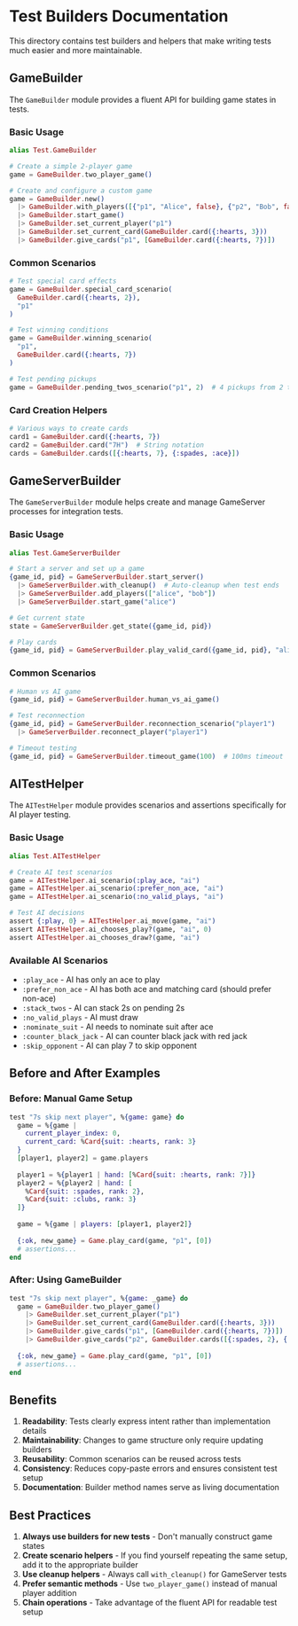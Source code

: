 # Test Builders Documentation

This directory contains test builders and helpers that make writing tests much easier and more maintainable.

## GameBuilder

The `GameBuilder` module provides a fluent API for building game states in tests.

### Basic Usage

```elixir
alias Test.GameBuilder

# Create a simple 2-player game
game = GameBuilder.two_player_game()

# Create and configure a custom game
game = GameBuilder.new()
  |> GameBuilder.with_players([{"p1", "Alice", false}, {"p2", "Bob", false}])
  |> GameBuilder.start_game()
  |> GameBuilder.set_current_player("p1")
  |> GameBuilder.set_current_card(GameBuilder.card({:hearts, 3}))
  |> GameBuilder.give_cards("p1", [GameBuilder.card({:hearts, 7})])
```

### Common Scenarios

```elixir
# Test special card effects
game = GameBuilder.special_card_scenario(
  GameBuilder.card({:hearts, 2}), 
  "p1"
)

# Test winning conditions
game = GameBuilder.winning_scenario(
  "p1", 
  GameBuilder.card({:hearts, 7})
)

# Test pending pickups
game = GameBuilder.pending_twos_scenario("p1", 2)  # 4 pickups from 2 twos
```

### Card Creation Helpers

```elixir
# Various ways to create cards
card1 = GameBuilder.card({:hearts, 7})
card2 = GameBuilder.card("7H")  # String notation
cards = GameBuilder.cards([{:hearts, 7}, {:spades, :ace}])
```

## GameServerBuilder  

The `GameServerBuilder` module helps create and manage GameServer processes for integration tests.

### Basic Usage

```elixir
alias Test.GameServerBuilder

# Start a server and set up a game
{game_id, pid} = GameServerBuilder.start_server()
  |> GameServerBuilder.with_cleanup()  # Auto-cleanup when test ends
  |> GameServerBuilder.add_players(["alice", "bob"])
  |> GameServerBuilder.start_game("alice")

# Get current state
state = GameServerBuilder.get_state({game_id, pid})

# Play cards
{game_id, pid} = GameServerBuilder.play_valid_card({game_id, pid}, "alice")
```

### Common Scenarios

```elixir
# Human vs AI game
{game_id, pid} = GameServerBuilder.human_vs_ai_game()

# Test reconnection
{game_id, pid} = GameServerBuilder.reconnection_scenario("player1")
  |> GameServerBuilder.reconnect_player("player1")

# Timeout testing
{game_id, pid} = GameServerBuilder.timeout_game(100)  # 100ms timeout
```

## AITestHelper

The `AITestHelper` module provides scenarios and assertions specifically for AI player testing.

### Basic Usage

```elixir
alias Test.AITestHelper

# Create AI test scenarios
game = AITestHelper.ai_scenario(:play_ace, "ai")
game = AITestHelper.ai_scenario(:prefer_non_ace, "ai") 
game = AITestHelper.ai_scenario(:no_valid_plays, "ai")

# Test AI decisions
assert {:play, 0} = AITestHelper.ai_move(game, "ai")
assert AITestHelper.ai_chooses_play?(game, "ai", 0)
assert AITestHelper.ai_chooses_draw?(game, "ai")
```

### Available AI Scenarios

- `:play_ace` - AI has only an ace to play
- `:prefer_non_ace` - AI has both ace and matching card (should prefer non-ace)
- `:stack_twos` - AI can stack 2s on pending 2s
- `:no_valid_plays` - AI must draw
- `:nominate_suit` - AI needs to nominate suit after ace
- `:counter_black_jack` - AI can counter black jack with red jack
- `:skip_opponent` - AI can play 7 to skip opponent

## Before and After Examples

### Before: Manual Game Setup

```elixir
test "7s skip next player", %{game: game} do
  game = %{game | 
    current_player_index: 0,
    current_card: %Card{suit: :hearts, rank: 3}
  }
  [player1, player2] = game.players
  
  player1 = %{player1 | hand: [%Card{suit: :hearts, rank: 7}]}
  player2 = %{player2 | hand: [
    %Card{suit: :spades, rank: 2},
    %Card{suit: :clubs, rank: 3}
  ]}
  
  game = %{game | players: [player1, player2]}
  
  {:ok, new_game} = Game.play_card(game, "p1", [0])
  # assertions...
end
```

### After: Using GameBuilder

```elixir
test "7s skip next player", %{game: _game} do
  game = GameBuilder.two_player_game()
    |> GameBuilder.set_current_player("p1")
    |> GameBuilder.set_current_card(GameBuilder.card({:hearts, 3}))
    |> GameBuilder.give_cards("p1", [GameBuilder.card({:hearts, 7})])
    |> GameBuilder.give_cards("p2", GameBuilder.cards([{:spades, 2}, {:clubs, 3}]))
  
  {:ok, new_game} = Game.play_card(game, "p1", [0])
  # assertions...
end
```

## Benefits

1. **Readability**: Tests clearly express intent rather than implementation details
2. **Maintainability**: Changes to game structure only require updating builders
3. **Reusability**: Common scenarios can be reused across tests
4. **Consistency**: Reduces copy-paste errors and ensures consistent test setup
5. **Documentation**: Builder method names serve as living documentation

## Best Practices

1. **Always use builders for new tests** - Don't manually construct game states
2. **Create scenario helpers** - If you find yourself repeating the same setup, add it to the appropriate builder
3. **Use cleanup helpers** - Always call `with_cleanup()` for GameServer tests
4. **Prefer semantic methods** - Use `two_player_game()` instead of manual player addition
5. **Chain operations** - Take advantage of the fluent API for readable test setup